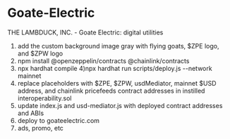 # Goate-Electric
THE LAMBDUCK, INC. - Goate Electric: digital utilities

1) add the custom background image gray with flying goats, $ZPE logo, and $ZPW logo
2) npm install @openzeppelin/contracts @chainlink/contracts
3) npx hardhat compile
4)npx hardhat run scripts/deploy.js --network mainnet
5) replace placeholders with $ZPE, $ZPW, usdMediator, mainnet $USD address, and chainlink pricefeeds contract addresses in instilled interoperability.sol
6) update index.js and usd-mediator.js with deployed contract addresses and ABIs
7) deploy to goateelectric.com
8) ads, promo, etc
